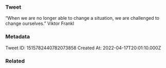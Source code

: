 ### Tweet
“When we are no longer able to change a situation, we are challenged to change ourselves.” Viktor Frankl

### Metadata
Tweet ID: 1515782440782073858
Created At: 2022-04-17T20:01:10.000Z

### Related

